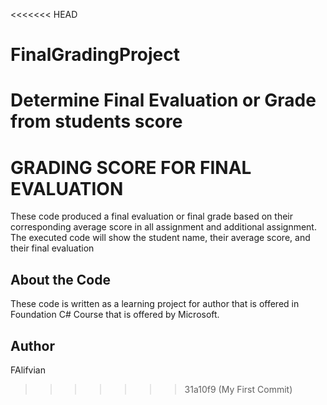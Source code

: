 <<<<<<< HEAD
# FinalGradingProject
Determine Final Evaluation or Grade from students score
=======
# GRADING SCORE FOR FINAL EVALUATION

These code produced a final evaluation or final grade based on their corresponding average score in all assignment
and additional assignment. The executed code will show the student name, their average score, and their final evaluation

## About the Code
These code is written as a learning project for author that is offered in Foundation C# Course that is offered by Microsoft.

## Author
FAlifvian
>>>>>>> 31a10f9 (My First Commit)
